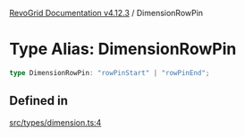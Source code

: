 [RevoGrid Documentation v4.12.3](README.md) / DimensionRowPin

# Type Alias: DimensionRowPin

```ts
type DimensionRowPin: "rowPinStart" | "rowPinEnd";
```

## Defined in

[src/types/dimension.ts:4](https://github.com/revolist/revogrid/blob/d8faaf908685ef9767dc3ea8ccad1628e41fbf76/src/types/dimension.ts#L4)
